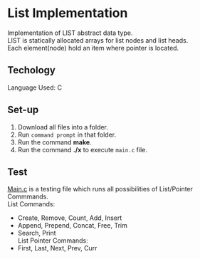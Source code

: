 # List Implementation 
Implementation of LIST abstract data type.  
LIST is statically allocated arrays for list nodes and list heads.  
Each element(node) hold an item where pointer is located.  

## Techology
Language Used: C

## Set-up
1) Download all files into a folder.  
2) Run ```command prompt``` in that folder.  
3) Run the command **make**.  
4) Run the command **./x** to execute ```main.c``` file.  

## Test
[Main.c](main.c) is a testing file which runs all possibilities of List/Pointer Commmands.  
List Commands:
- Create, Remove, Count, Add, Insert
- Append, Prepend, Concat, Free, Trim
- Search, Print  
List Pointer Commands:
- First, Last, Next, Prev, Curr
